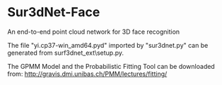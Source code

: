 # Sur3dNet-Face

An end-to-end point cloud network for 3D face recognition

The file "yi.cp37-win_amd64.pyd" imported by "sur3dnet.py" can be generated from surf3dnet_ext\setup.py.

The GPMM Model and the Probabilistic Fitting Tool can be downloaded from:
http://gravis.dmi.unibas.ch/PMM/lectures/fitting/
